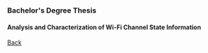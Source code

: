 ### Bachelor's Degree Thesis
#### Analysis and Characterization of Wi-Fi Channel State Information

[Back](../)
